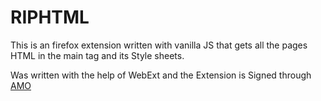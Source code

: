 # RIPHTML
This is an firefox extension written with vanilla JS that gets all the pages HTML in the main tag and its Style sheets.

Was written with the help of WebExt and the Extension is Signed through [AMO](https://addons.mozilla.org/en-US/firefox/)
